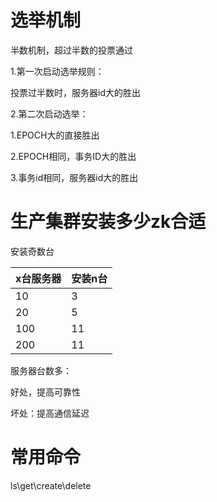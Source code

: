 # 选举机制

半数机制，超过半数的投票通过

1.第一次启动选举规则：

投票过半数时，服务器id大的胜出



2.第二次启动选举：

1.EPOCH大的直接胜出

2.EPOCH相同，事务ID大的胜出

3.事务id相同，服务器id大的胜出



# 生产集群安装多少zk合适

安装奇数台

| x台服务器 | 安装n台 |
| --------- | ------- |
| 10        | 3       |
| 20        | 5       |
| 100       | 11      |
| 200       | 11      |

服务器台数多：

好处，提高可靠性

坏处：提高通信延迟



# 常用命令

ls\get\create\delete

